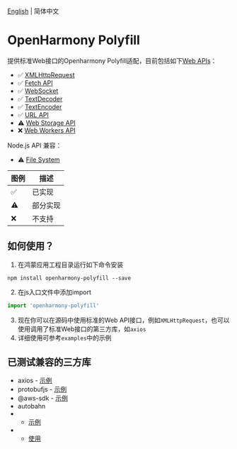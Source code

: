 [English](./README.md) | 简体中文
# OpenHarmony Polyfill
提供标准Web接口的Openharmony Polyfill适配，目前包括如下[Web APIs](https://developer.mozilla.org/en-US/docs/Web/API)：
* ✅ [XMLHttpRequest](https://developer.mozilla.org/en-US/docs/Web/API/XMLHttpRequest)
* ✅ [Fetch API](https://developer.mozilla.org/en-US/docs/Web/API/Fetch_API)
* ✅ [WebSocket](https://developer.mozilla.org/en-US/docs/Web/API/WebSocket)
* ✅ [TextDecoder](https://developer.mozilla.org/en-US/docs/Web/API/TextDecoder)
* ✅ [TextEncoder](https://developer.mozilla.org/en-US/docs/Web/API/TextEncoder)
* ✅ [URL API](https://developer.mozilla.org/en-US/docs/Web/API/URL)
* ⚠️ [Web Storage API](https://developer.mozilla.org/en-US/docs/Web/API/Web_Storage_API)
* ❌ [Web Workers API](https://developer.mozilla.org/en-US/docs/Web/API/Web_Workers_API)

Node.js API 兼容：
* ⚠️ [File System](https://nodejs.org/docs/latest-v16.x/api/fs.html#file-system)

| 图例 | 描述 |
| ---- | ---- |
|✅|已实现|
|⚠️|部分实现|
|❌|不支持|
## 如何使用？

1. 在鸿蒙应用工程目录运行如下命令安装
```
npm install openharmony-polyfill --save
```
2. 在js入口文件中添加import
```js
import 'openharmony-polyfill'
```
3. 现在你可以在源码中使用标准的Web API接口，例如`XMLHttpRequest`，也可以使用调用了标准Web接口的第三方库，如`axios`
4. 详细使用可参考`examples`中的示例

## 已测试兼容的三方库
* axios - [示例](examples/sdk7-demo/entry/src/main/ets/default/pages/network.ets)
* protobufjs - [示例](examples/sdk7-demo/entry/src/main/ets/default/pages/protobuf.ets)
* @aws-sdk - [示例](examples/sdk7-demo/entry/src/main/ets/default/pages/network.ets)
* autobahn 
* - [示例](examples/sdk7-demo/entry/src/main/ets/default/pages/autobahn.ets)
* - [使用](examples/sdk7-demo/readme.md)